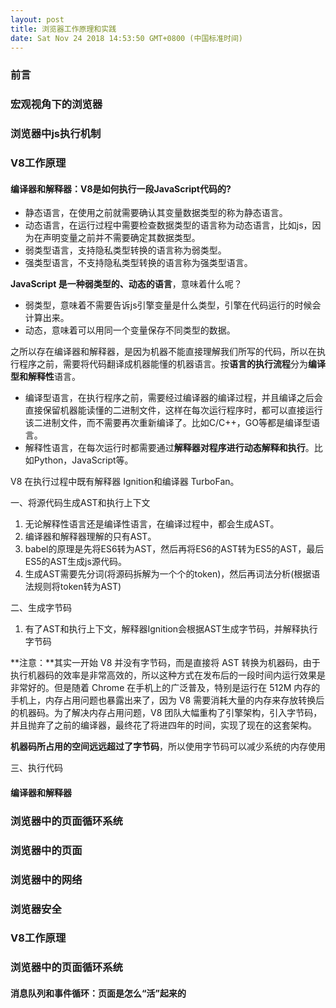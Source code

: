```yaml
---
layout: post
title: 浏览器工作原理和实践
date: Sat Nov 24 2018 14:53:50 GMT+0800 (中国标准时间)
---
```



### 前言
### 宏观视角下的浏览器


### 浏览器中js执行机制
### V8工作原理

#### 编译器和解释器：V8是如何执行一段JavaScript代码的?

- 静态语言，在使用之前就需要确认其变量数据类型的称为静态语言。
- 动态语言，在运行过程中需要检查数据类型的语言称为动态语言，比如js，因为在声明变量之前并不需要确定其数据类型。
- 弱类型语言，支持隐私类型转换的语言称为弱类型。
- 强类型语言，不支持隐私类型转换的语言称为强类型语言。

**JavaScript 是一种弱类型的、动态的语言**，意味着什么呢？

- 弱类型，意味着不需要告诉js引擎变量是什么类型，引擎在代码运行的时候会计算出来。
- 动态，意味着可以用同一个变量保存不同类型的数据。

之所以存在编译器和解释器，是因为机器不能直接理解我们所写的代码，所以在执行程序之前，需要将代码翻译成机器能懂的机器语言。按**语言的执行流程**分为**编译型和解释性**语言。

- 编译型语言，在执行程序之前，需要经过编译器的编译过程，并且编译之后会直接保留机器能读懂的二进制文件，这样在每次运行程序时，都可以直接运行该二进制文件，而不需要再次重新编译了。比如C/C++，GO等都是编译型语言。
- 解释性语言，在每次运行时都需要通过**解释器对程序进行动态解释和执行**。比如Python，JavaScript等。


V8 在执行过程中既有解释器 Ignition和编译器 TurboFan。

一、将源代码生成AST和执行上下文

1. 无论解释性语言还是编译性语言，在编译过程中，都会生成AST。
2. 编译器和解释器理解的只有AST。
3. babel的原理是先将ES6转为AST，然后再将ES6的AST转为ES5的AST，最后ES5的AST生成js源代码。
4. 生成AST需要先分词(将源码拆解为一个个的token)，然后再词法分析(根据语法规则将token转为AST)

二、生成字节码

1. 有了AST和执行上下文，解释器Ignition会根据AST生成字节码，并解释执行字节码
  
**注意：**其实一开始 V8 并没有字节码，而是直接将 AST 转换为机器码，由于执行机器码的效率是非常高效的，所以这种方式在发布后的一段时间内运行效果是非常好的。但是随着 Chrome 在手机上的广泛普及，特别是运行在 512M 内存的手机上，内存占用问题也暴露出来了，因为 V8 需要消耗大量的内存来存放转换后的机器码。为了解决内存占用问题，V8 团队大幅重构了引擎架构，引入字节码，并且抛弃了之前的编译器，最终花了将进四年的时间，实现了现在的这套架构。

**机器码所占用的空间远远超过了字节码**，所以使用字节码可以减少系统的内存使用

三、执行代码

#### 编译器和解释器


### 浏览器中的页面循环系统
### 浏览器中的页面
### 浏览器中的网络
### 浏览器安全
### V8工作原理




### 浏览器中的页面循环系统

#### 消息队列和事件循环：页面是怎么“活”起来的
